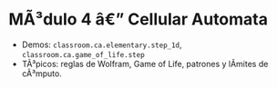 ﻿# MÃ³dulo 4 â€” Cellular Automata

- Demos: `classroom.ca.elementary.step_1d`, `classroom.ca.game_of_life.step`
- TÃ³picos: reglas de Wolfram, Game of Life, patrones y lÃ­mites de cÃ³mputo.

